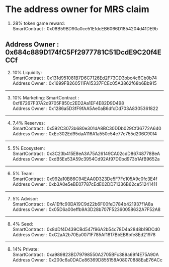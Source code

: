 # The address owner for MRS claim

1.    28% token game reward:  
SmartContract : 0x08B59BD90a0ce51EfdcEB6066D1854204d41DE9b

Address Owner : 0x684c889D174fC5Ff2977781C51DcdE9C20f4ECCf   
------------------------- 
2.    10% Liquidity:  
SmartContract : 0x131d951081B7D6C7126Ed2F73CD3bbc4c6Cb0b74 
Address Owner : 0x1699FB260511FA15337FCEc05A3862f68b6Bb915  
-------------------------- 
3.    10% Marketing:
SmartContract : 0xf87267F37A2d9705F850c2ED2Aa1EF4E82D9D498   
Address Owner : 0x1286a5D3fF9fAA5Ae0aB6dfcDd703A8305361822    
--------------------------------- 
4.    7.4% Reserves:  
SmartContract : 0x592C3073b680e301dA8BC30DDb029Cf36772A640 
Address Owner : 0xEc302Ed95daA116A1a550c54e77e755d206C90f4  
--------------------------------- 
5.    5% Ecosystem:  
SmartContract : 0x3C23b415E8eA3A75A26149CA02cdD86748778BeA 
Address Owner : 0xdB5Ee53A59c3954Cd92Af97D0bd973b1AfB9652a 
--------------------------------- 
6.    5% Team:  
SmartContract : 0x992a10B86C94EAA0D323De5F7Fc105A9c0fc3E4f 
Address Owner : 0xb3A0e5eBE07787cEdE02DD71336B62ce51241411  
--------------------------------- 
7.    5% Advisor:  
SmartContract : 0xA1Effc90DA19C9d22b6F00feD784b421937f1A8a 
Address Owner : 0x05D6a00effb9A3D28b707F52360058632A7F52A8 
--------------------------------- 
8.    4% Seed:  
SmartContract : 0x8dDf4D439CBd547f96A2b54c78D4a2848b19DCd0 
Address Owner : 0xC2aA2b70Ea0071F785Af1817BbEB6bfe8Ed21978  
--------------------------------- 
8.    14% Private:  
SmartContract : 0xa989823BD79798550A2705BFc389a69f4E75A90A 
Address Owner : 0x200c6a0DACe86369D855158A08070888EaE76ACc  
